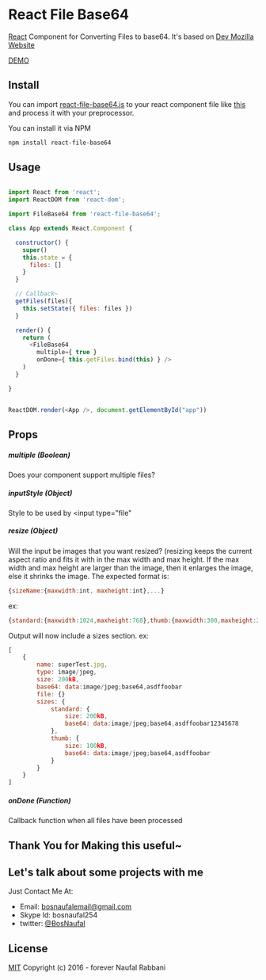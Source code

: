 # React File Base64
[React](http://facebook.github.io/react) Component for Converting Files to base64. It's based on [Dev Mozilla Website](https://developer.mozilla.org/en-US/docs/Web/API/FileReader/readAsDataURL)

[DEMO](https://rawgit.com/BosNaufal/react-file-base64/master/index.html)


## Install
You can import [react-file-base64.js](./src/js/components/react-file-base64.js) to your react component file like [this](./src/js/components/app.js) and process it with your preprocessor.

You can install it via NPM
```bash
npm install react-file-base64
```


## Usage
```javascript

import React from 'react';
import ReactDOM from 'react-dom';

import FileBase64 from 'react-file-base64';

class App extends React.Component {

  constructor() {
    super()
    this.state = {
      files: []
    }
  }

  // Callback~
  getFiles(files){
    this.setState({ files: files })
  }

  render() {
    return (
      <FileBase64
        multiple={ true }
        onDone={ this.getFiles.bind(this) } />
    )
  }

}


ReactDOM.render(<App />, document.getElementById("app"))

```

## Props
##### multiple (Boolean)
Does your component support multiple files?

##### inputStyle (Object)
Style to be used by <input type="file"

##### resize (Object)
Will the input be images that you want resized? (resizing keeps the current aspect ratio and fits it with in the max width and max height. If the max width and max height are larger than the image, then it enlarges the image, else it shrinks the image.
The expected format is: 
```javascript
{sizeName:{maxwidth:int, maxheight:int},...} 
```
ex:
```javascript
{standard:{maxwidth:1024,maxheight:768},thumb:{maxwidth:300,maxheight:200}}
```
Output will now include a sizes section.
ex:
```javascript
[ 
	{
		name: superTest.jpg,
		type: image/jpeg,
		size: 200kB,
		base64: data:image/jpeg;base64,asdffoobar
		file: {}
		sizes: {
			standard: {
				size: 200kB,
				base64: data:image/jpeg;base64,asdffoobar12345678
			},
			thumb: {
				size: 100kB,
				base64: data:image/jpeg;base64,asdffoobar
			}
		}
	}
]
```

##### onDone (Function)
Callback function when all files have been processed


## Thank You for Making this useful~

## Let's talk about some projects with me
Just Contact Me At:
- Email: [bosnaufalemail@gmail.com](mailto:bosnaufalemail@gmail.com)
- Skype Id: bosnaufal254
- twitter: [@BosNaufal](https://twitter.com/BosNaufal)

## License
[MIT](http://opensource.org/licenses/MIT)
Copyright (c) 2016 - forever Naufal Rabbani
